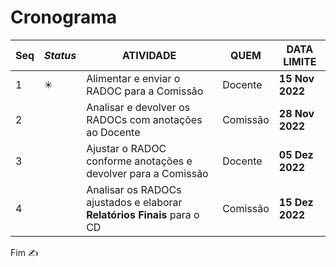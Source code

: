 # Cronograma

|Seq|_Status_|ATIVIDADE|QUEM|**DATA LIMITE**|
|-|-|-|-|-|
|1|&#10035;|Alimentar e enviar o RADOC para a Comissão|Docente|**15 Nov 2022**|
|2||Analisar e devolver os RADOCs com anotações ao Docente|Comissão|**28 Nov 2022**|
|3||Ajustar o RADOC conforme anotações e devolver para a Comissão|Docente|**05 Dez 2022**|
|4||Analisar os RADOCs ajustados e elaborar **Relatórios Finais** para o CD|Comissão|**15 Dez 2022**|

Fim &#9997;
